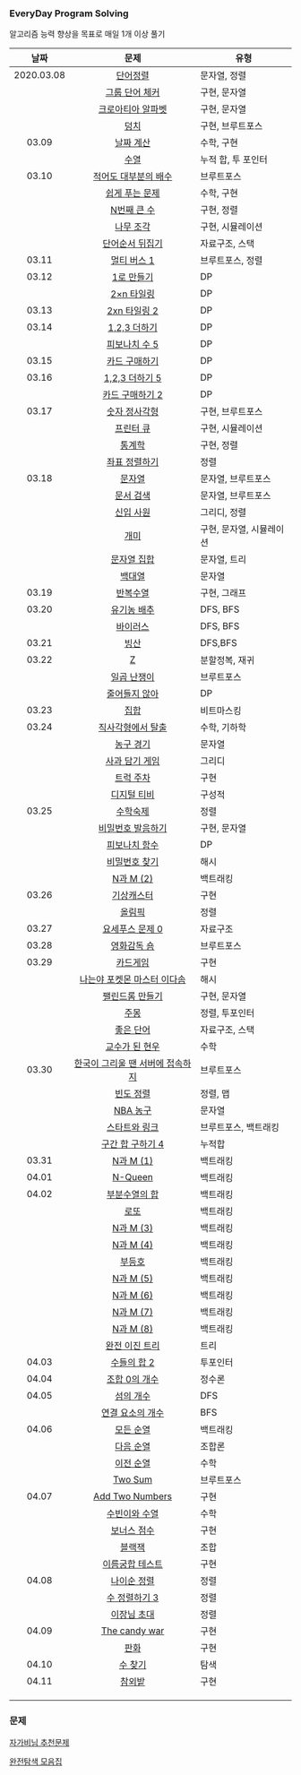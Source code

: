 ### EveryDay Program Solving

알고리즘 능력 향상을 목표로 매일 1개 이상 풀기

|    날짜    |                           문제                            | 유형                     |
| :--------: | :-------------------------------------------------------: | ------------------------ |
| 2020.03.08 |             [단어정렬](./baekjoon/1181.swift)             | 문자열, 정렬             |
|            |          [그룹 단어 체커](./baekjoon/1316.swift)          | 구현, 문자열             |
|            |        [크로아티아 알파벳](./baekjoon/2941.swift)         | 구현, 문자열             |
|            |               [덩치](./baekjoon/7568.swift)               | 구현, 브루트포스         |
|   03.09    |            [날짜 계산](./baekjoon/1476.swift)             | 수학, 구현               |
|            |               [수열](./baekjoon/2559.swift)               | 누적 합, 투 포인터       |
|   03.10    |       [적어도 대부분의 배수](./baekjoon/1145.swift)       | 브루트포스               |
|            |          [쉽게 푸는 문제](./baekjoon/1292.swift)          | 수학, 구현               |
|            |           [N번째 큰 수](./baekjoon/2693.swift)            | 구현, 정렬               |
|            |            [나무 조각](./baekjoon/2947.swift)             | 구현, 시뮬레이션         |
|            |         [단어순서 뒤집기](./baekjoon/12605.swift)         | 자료구조, 스택           |
|   03.11    |           [멀티 버스 1](./baekjoon/18868.swift)           | 브루트포스, 정렬         |
|   03.12    |            [1로 만들기](./baekjoon/1463.swift)            | DP                       |
|            |           [2×n 타일링](./baekjoon/11726.swift)            | DP                       |
|   03.13    |          [2xn 타일링 2](./baekjoon/11727.swift)           | DP                       |
|   03.14    |           [1,2,3 더하기](./baekjoon/9095.swift)           | DP                       |
|            |          [피보나치 수 5](./baekjoon/10870.swift)          | DP                       |
|   03.15    |          [카드 구매하기](./baekjoon/11052.swift)          | DP                       |
|   03.16    |         [1,2,3 더하기 5](./baekjoon/15990.swift)          | DP                       |
|            |         [카드 구매하기 2](./baekjoon/16194.swift)         | DP                       |
|   03.17    |          [숫자 정사각형](./baekjoon/1051.swift)           | 구현, 브루트포스         |
|            |            [프린터 큐](./baekjoon/1966.swift)             | 구현, 시뮬레이션         |
|            |              [통계학](./baekjoon/2108.swift)              | 구현, 정렬               |
|            |          [좌표 정렬하기](./baekjoon/11650.swift)          | 정렬                     |
|   03.18    |              [문자열](./baekjoon/1120.swift)              | 문자열, 브루트포스       |
|            |            [문서 검색](./baekjoon/1543.swift)             | 문자열, 브루트포스       |
|            |            [신입 사원](./baekjoon/1946.swift)             | 그리디, 정렬             |
|            |               [개미](./baekjoon/3048.swift)               | 구현, 문자열, 시뮬레이션 |
|            |           [문자열 집합](./baekjoon/14425.swift)           | 문자열, 트리             |
|            |             [백대열](./baekjoon/14490.swift)              | 문자열                   |
|   03.19    |             [반복수열](./baekjoon/2331.swift)             | 구현, 그래프             |
|   03.20    |           [유기농 배추](./baekjoon/1012.swift)            | DFS, BFS                 |
|            |             [바이러스](./baekjoon/2606.swift)             | DFS, BFS                 |
|   03.21    |               [빙산](./baekjoon/2573.swift)               | DFS,BFS                  |
|   03.22    |                [Z](./baekjoon/1074.swift)                 | 분할정복, 재귀           |
|            |           [일곱 난쟁이](./baekjoon/2309.swift)            | 브루트포스               |
|            |          [줄어들지 않아](./baekjoon/2688.swift)           | DP                       |
|   03.23    |              [집합](./baekjoon/11723.swift)               | 비트마스킹               |
|   03.24    |        [직사각형에서 탈출](./baekjoon/1085.swift)         | 수학, 기하학             |
|            |            [농구 경기](./baekjoon/1159.swift)             | 문자열                   |
|            |          [사과 담기 게임](./baekjoon/2828.swift)          | 그리디                   |
|            |            [트럭 주차](./baekjoon/2979.swift)             | 구현                     |
|            |           [디지털 티비](./baekjoon/2816.swift)            | 구성적                   |
|   03.25    |             [수학숙제](./baekjoon/2870.swift)             | 정렬                     |
|            |        [비밀번호 발음하기](./baekjoon/4659.swift)         | 구현, 문자열             |
|            |          [피보나치 함수](./baekjoon/1003.swift)           | DP                       |
|            |          [비밀번호 찾기](./baekjoon/17219.swift)          | 해시                     |
|            |            [N과 M (2)](./baekjoon/15650.swift)            | 백트래킹                 |
|   03.26    |           [기상캐스터](./baekjoon/10709.swift)            | 구현                     |
|            |              [올림픽](./baekjoon/8979.swift)              | 정렬                     |
|   03.27    |         [요세푸스 문제 0](./baekjoon/11866.swift)         | 자료구조                 |
|   03.28    |           [영화감독 숌](./baekjoon/1436.swift)            | 브루트포스               |
|   03.29    |             [카드게임](./baekjoon/2621.swift)             | 구현                     |
|            |   [나는야 포켓몬 마스터 이다솜](./baekjoon/1620.swift)    | 해시                     |
|            |         [팰린드롬 만들기](./baekjoon/1213.swift)          | 구현, 문자열             |
|            |               [주몽](./baekjoon/1940.swift)               | 정렬, 투포인터           |
|            |            [좋은 단어](./baekjoon/3986.swift)             | 자료구조, 스택           |
|            |          [교수가 된 현우](./baekjoon/3474.swift)          | 수학                     |
|   03.30    | [한국이 그리울 땐 서버에 접속하지](./baekjoon/9996.swift) | 브루트포스               |
|            |            [빈도 정렬](./baekjoon/2910.swift)             | 정렬, 맵                 |
|            |             [NBA 농구](./baekjoon/2852.swift)             | 문자열                   |
|            |          [스타트와 링크](./baekjoon/14889.swift)          | 브루트포스, 백트래킹     |
|            |        [구간 합 구하기 4](./baekjoon/11659.swift)         | 누적합                   |
|   03.31    |            [N과 M (1)](./baekjoon/15649.swift)            | 백트래킹                 |
|   04.01    |             [N-Queen](./baekjoon/9663.swift)              | 백트래킹                 |
|   04.02    |          [부분수열의 합](./baekjoon/1182.swift)           | 백트래킹                 |
|            |               [로또](./baekjoon/6603.swift)               | 백트래킹                 |
|            |            [N과 M (3)](./baekjoon/15651.swift)            | 백트래킹                 |
|            |            [N과 M (4)](./baekjoon/15652.swift)            | 백트래킹                 |
|            |              [부등호](./baekjoon/2529.swift)              | 백트래킹                 |
|            |            [N과 M (5)](./baekjoon/15654.swift)            | 백트래킹                 |
|            |            [N과 M (6)](./baekjoon/15655.swift)            | 백트래킹                 |
|            |            [N과 M (7)](./baekjoon/15656.swift)            | 백트래킹                 |
|            |            [N과 M (8)](./baekjoon/15657.swift)            | 백트래킹                 |
|            |          [완전 이진 트리](./baekjoon/9934.swift)          | 트리                     |
|   04.03    |           [수들의 합 2](./baekjoon/2003.swift)            | 투포인터                 |
|   04.04    |          [조합 0의 개수](./baekjoon/2004.swift)           | 정수론                   |
|   04.05    |            [섬의 개수](./baekjoon/4963.swift)             | DFS                      |
|            |        [연결 요소의 개수](./baekjoon/11724.swift)         | BFS                      |
|   04.06    |            [모든 순열](./baekjoon/10974.swift)            | 백트래킹                 |
|            |            [다음 순열](./baekjoon/10972.swift)            | 조합론                   |
|            |            [이전 순열](./baekjoon/10973.swift)            | 수학                     |
|            |            [Two Sum](./leetcode/TwoSum.swift)             | 브루트포스               |
|   04.07    |     [Add Two Numbers](./leetcode/AddTwoNumbers.swift)     | 구현                     |
|            |          [수빈이와 수열](./baekjoon/10539.swift)          | 수학                     |
|            |           [보너스 점수](./baekjoon/17389.swift)           | 구현                     |
|            |              [블랙잭](./baekjoon/2798.swift)              | 조합                     |
|            |         [이름궁합 테스트](./baekjoon/17269.swift)         | 구현                     |
|   04.08    |           [나이순 정렬](./baekjoon/10814.swift)           | 정렬                     |
|            |          [수 정렬하기 3](./baekjoon/10814.swift)          | 정렬                     |
|            |           [이장님 초대](./baekjoon/9237.swift)            | 정렬                     |
|   04.09    |          [The candy war](./baekjoon/9037.swift)           | 구현                     |
|            |               [판화](./baekjoon/1730.swift)               | 구현                     |
|   04.10    |             [수 찾기](./baekjoon/1920.swift)              | 탐색                     |
|   04.11    |              [참외밭](./baekjoon/2477.swift)              | 구현                     |
|            |                                                           |                          |
|            |                                                           |                          |
|            |                                                           |                          |



### 문제

[자가비님 추천문제](https://www.acmicpc.net/workbook/view/4344)

[완전탐색 모음집](https://www.acmicpc.net/workbook/view/7387)

